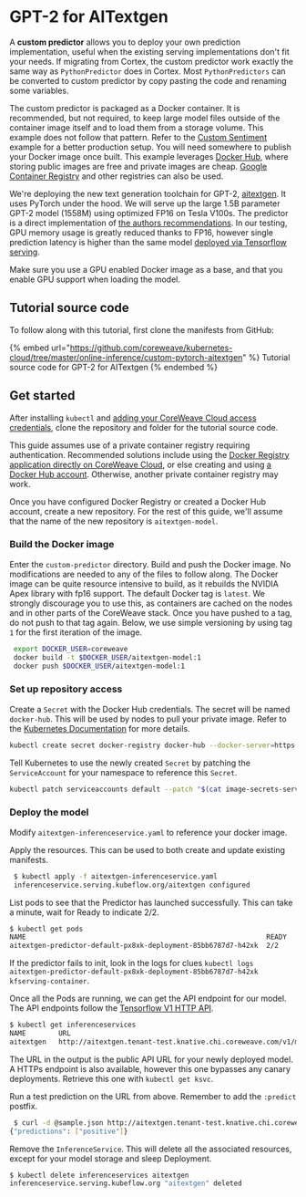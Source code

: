 # GPT-2 for AITextgen

A **custom predictor** allows you to deploy your own prediction implementation, useful when the existing serving implementations don't fit your needs. If migrating from Cortex, the custom predictor work exactly the same way as `PythonPredictor` does in Cortex. Most `PythonPredictors` can be converted to custom predictor by copy pasting the code and renaming some variables.

The custom predictor is packaged as a Docker container. It is recommended, but not required, to keep large model files outside of the container image itself and to load them from a storage volume. This example does not follow that pattern. Refer to the [Custom Sentiment](custom-sentiment.md) example for a better production setup. You will need somewhere to publish your Docker image once built. This example leverages [Docker Hub](https://hub.docker.com), where storing public images are free and private images are cheap. [Google Container Registry](https://blog.container-solutions.com/using-google-container-registry-with-kubernetes) and other registries can also be used.

We're deploying the new text generation toolchain for GPT-2, [aitextgen](https://docs.aitextgen.io). It uses PyTorch under the hood. We will serve up the large 1.5B parameter GPT-2 model (1558M) using optimized FP16 on Tesla V100s. The predictor is a direct implementation of [the authors recommendations](https://docs.aitextgen.io/tutorials/generate\_1\_5b/). In our testing, GPU memory usage is greatly reduced thanks to FP16, however single prediction latency is higher than the same model [deployed via Tensorflow serving](../tensorflow-guides/gpt-2/).

Make sure you use a GPU enabled Docker image as a base, and that you enable GPU support when loading the model.

## Tutorial source code

To follow along with this tutorial, first clone the manifests from GitHub:

{% embed url="https://github.com/coreweave/kubernetes-cloud/tree/master/online-inference/custom-pytorch-aitextgen" %}
Tutorial source code for GPT-2 for AITextgen
{% endembed %}

## Get started

After installing `kubectl` and [adding your CoreWeave Cloud access credentials](../../../../welcome-to-coreweave/getting-started.md#obtain-coreweave-access-credentials), clone the repository and folder for the tutorial source code.

This guide assumes use of a private container registry requiring authentication. Recommended solutions include using the [Docker Registry application directly on CoreWeave Cloud](../../../../coreweave-kubernetes/custom-containers.md), or else creating and using [a Docker Hub account](https://hub.docker.com/). Otherwise, another private container registry may work.

Once you have configured Docker Registry or created a Docker Hub account, create a new repository. For the rest of this guide, we'll assume that the name of the new repository is `aitextgen-model`.

### Build the Docker image

Enter the `custom-predictor` directory. Build and push the Docker image. No modifications are needed to any of the files to follow along. The Docker image can be quite resource intensive to build, as it rebuilds the NVIDIA Apex library with fp16 support. The default Docker tag is `latest`. We strongly discourage you to use this, as containers are cached on the nodes and in other parts of the CoreWeave stack. Once you have pushed to a tag, do not push to that tag again. Below, we use simple versioning by using tag `1` for the first iteration of the image.

```bash
 export DOCKER_USER=coreweave
 docker build -t $DOCKER_USER/aitextgen-model:1
 docker push $DOCKER_USER/aitextgen-model:1
```

### Set up repository access

Create a `Secret` with the Docker Hub credentials. The secret will be named `docker-hub`. This will be used by nodes to pull your private image. Refer to the [Kubernetes Documentation](https://kubernetes.io/docs/tasks/configure-pod-container/pull-image-private-registry/#create-a-secret-by-providing-credentials-on-the-command-line) for more details.

```bash
kubectl create secret docker-registry docker-hub --docker-server=https://index.docker.io/v1/ --docker-username=<your-name> --docker-password=<your-pword> --docker-email=<your-email>
```

Tell Kubernetes to use the newly created `Secret` by patching the `ServiceAccount` for your namespace to reference this `Secret`.

```bash
kubectl patch serviceaccounts default --patch "$(cat image-secrets-serviceaccount.patch.yaml)"
```

### Deploy the model

Modify `aitextgen-inferenceservice.yaml` to reference your docker image.

Apply the resources. This can be used to both create and update existing manifests.

```bash
 $ kubectl apply -f aitextgen-inferenceservice.yaml
 inferenceservice.serving.kubeflow.org/aitextgen configured
```

List pods to see that the Predictor has launched successfully. This can take a minute, wait for Ready to indicate 2/2.

```bash
$ kubectl get pods
NAME                                                           READY   STATUS    RESTARTS   AGE
aitextgen-predictor-default-px8xk-deployment-85bb6787d7-h42xk  2/2     Running   0          34s
```

If the predictor fails to init, look in the logs for clues `kubectl logs aitextgen-predictor-default-px8xk-deployment-85bb6787d7-h42xk kfserving-container`.

Once all the Pods are running, we can get the API endpoint for our model. The API endpoints follow the [Tensorflow V1 HTTP API](https://www.tensorflow.org/tfx/serving/api\_rest#predict\_api).

```bash
$ kubectl get inferenceservices
NAME        URL                                                                          READY   DEFAULT TRAFFIC   CANARY TRAFFIC   AGE
aitextgen   http://aitextgen.tenant-test.knative.chi.coreweave.com/v1/models/aitextgen   True    100                                23h
```

The URL in the output is the public API URL for your newly deployed model. A HTTPs endpoint is also available, however this one bypasses any canary deployments. Retrieve this one with `kubectl get ksvc`.

Run a test prediction on the URL from above. Remember to add the `:predict` postfix.

```bash
 $ curl -d @sample.json http://aitextgen.tenant-test.knative.chi.coreweave.com/v1/models/aitextgen:predict
{"predictions": ["positive"]}
```

Remove the `InferenceService`. This will delete all the associated resources, except for your model storage and sleep Deployment.

```bash
$ kubectl delete inferenceservices aitextgen
inferenceservice.serving.kubeflow.org "aitextgen" deleted
```
